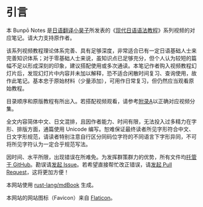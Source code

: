 # 引言

本 Bunpō Notes 是[日语翻译小昊子](https://space.bilibili.com/14371394)所发表的《[现代日语语法教程](https://www.bilibili.com/video/BV1hK4y1S7hz)》系列视频的对应笔记。请大力支持原作者。

该系列视频教程理论体系完善、具有足够深度，非常适合已有一定日语基础人士来完善知识体系；对于零基础人士来说，虽知识点已足够充分，但个人认为较短的篇幅不足以形成深刻的印象，建议搭配使用或多次通读。本笔记作者购入视频教程幻灯片后，发现幻灯片中内容并未加以解释，恐不适合闲散时间复习、查询使用，故作此笔记。基本忠于原始材料（少量添加），可用作日常复习，但仍然应当观看原始教程。

目录顺序和原版教程有所出入。若搭配视频观看，请参考[附录A](./appendix/course-note-mapping.md)以正确对应视频分集。

全文内容简体中文、日文混排，且因作者能力、时间有限，无法投入过多精力在字形、排版方面，通篇使用 Unicode 编写。恕难保证最终读者所见字形符合中文、日文字形规范，请读者特别注意自行区分同码位字符的不同语言下字形异同，不可将所见字符认为一定合乎规范写法。

因时间、水平所限，出现错误在所难免。为发挥群策群力的优势，所有文件均[托管于 GitHub](https://github.com/Bokjan/BunpoNotes)。勘误请[发起 Issue](https://github.com/Bokjan/BunpoNotes/issues)。若希望直接帮忙改正错误，请[发起 Pull Request](https://github.com/Bokjan/BunpoNotes/pulls)，这将更加方便！

本网站使用 [rust-lang/mdBook](https://github.com/rust-lang/mdBook) 生成。

本网站的网站图标（Favicon）来自 [Flaticon](https://www.flaticon.com/free-icons/japanese)。
